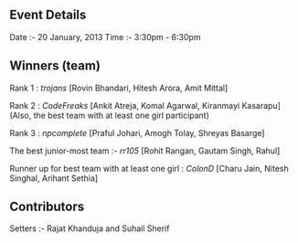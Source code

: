 Event Details
-------------
Date :- 20 January, 2013
Time :- 3:30pm - 6:30pm


Winners (team)
-------

Rank 1 : _trojans_ [Rovin Bhandari, Hitesh Arora, Amit Mittal]

Rank 2 : _CodeFreaks_ [Ankit Atreja, Komal Agarwal, Kiranmayi Kasarapu]
(Also, the best team with at least one girl participant)

Rank 3 : _npcomplete_ [Praful Johari, Amogh Tolay, Shreyas Basarge]

The best junior-most team :- _rr105_ [Rohit Rangan, Gautam Singh, Rahul]


Runner up for best team with at least one girl : _ColonD_ [Charu Jain, Nitesh Singhal, Arihant Sethia]



Contributors
------------

Setters :- Rajat Khanduja and Suhail Sherif
